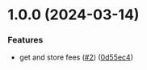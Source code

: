# 1.0.0 (2024-03-14)


### Features

* get and store fees ([#2](https://github.com/kieranroneill/plutus/issues/2)) ([0d55ec4](https://github.com/kieranroneill/plutus/commit/0d55ec48dc0528a58eb6a9b07b214abfbdca6c52))
